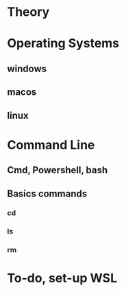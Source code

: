 # Theory
# Operating Systems
## windows
## macos
## linux
# Command Line
## Cmd, Powershell, bash
## Basics commands
### cd
### ls
### rm
# To-do, set-up WSL


